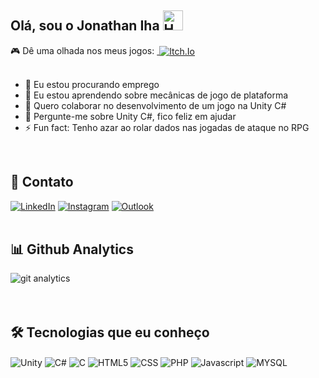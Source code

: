 ## Olá, sou o Jonathan Iha <img src="https://fonts.gstatic.com/s/e/notoemoji/latest/1f44b/512.webp" alt="Hello"  width="32" />
<div>
  🎮 Dê uma olhada nos meus jogos:
  <a href="https://jonat-iha.itch.io/">&nbsp<img align="center" alt="Itch.Io" src="https://img.shields.io/badge/Itch.io-FA5C5C?style=for-the-badge&logo=itchdotio&logoColor=white"> </a>
  <br><br>
  
- 🔭 Eu estou procurando emprego
- 🌱 Eu estou aprendendo sobre mecânicas de jogo de plataforma
- 👯 Quero colaborar no desenvolvimento de um jogo na Unity C#
- 💬 Pergunte-me sobre Unity C#, fico feliz em ajudar
- ⚡ Fun fact: Tenho azar ao rolar dados nas jogadas de ataque no RPG
</div>
<br>

## 📨 Contato
[![LinkedIn](https://img.shields.io/badge/LinkedIn-0077B5?style=for-the-badge&logo=linkedin&logoColor=white)](https://www.linkedin.com/in/jonathaniha/)
[![Instagram](https://img.shields.io/badge/Instagram-E4405F?style=for-the-badge&logo=instagram&logoColor=white)](https://www.instagram.com/jonat_iha/)
[![Outlook](https://img.shields.io/badge/Microsoft_Outlook-0078D4?style=for-the-badge&logo=microsoft-outlook&logoColor=white)](mailto:JonathanXIha@outlook.com)
<br><br>

## 📊 Github Analytics
<div style="display: inline_block">
  <img align="center" alt="git analytics" src="https://github-readme-stats.vercel.app/api?username=JapaTech&show_icons=true&theme=dracula"> 
</div>
<br><br>

## 🛠️ Tecnologias que eu conheço
<div style="display: inline_block">
  <img align="center" alt="Unity" src="https://img.shields.io/badge/Unity-182f3b?style=for-the-badge&logo=unity"></img>
  <img align="center" alt="C#" src="https://img.shields.io/badge/C%23-182f3b?style=for-the-badge&logo=c-sharp&logoColor=forestgreen"></img>
  <img align="center" alt="C" src="https://img.shields.io/badge/C-182f3b?style=for-the-badge&logo=c"></img> 
  <img align="center" alt="HTML5" src="https://img.shields.io/badge/-HTML5-182f3b?style=for-the-badge&logo=html5"></img>
  <img align="center" alt="CSS" src="https://img.shields.io/badge/CSS3-182f3b?style=for-the-badge&logo=css3&logoColor=blue"></img>
  <img align="center" alt="PHP" src="https://img.shields.io/badge/PHP-182f3b?style=for-the-badge&logo=php"></img>
  <img align="center" alt="Javascript" src="https://img.shields.io/badge/JavaScript-182f3b?style=for-the-badge&logo=javascript"></img>
  <img align="center" alt="MYSQL" src="https://img.shields.io/badge/MYSQL-182f3b?style=for-the-badge&logo=mysql"></img> 
</div>

<!--
![Jonathan Iha's GitHub stats](https://github-readme-stats.vercel.app/api?username=JapaTech&show_icons=true&theme=dracula)<br>

**JapaTech/JapaTech** is a ✨ _special_ ✨ repository because its `README.md` (this file) appears on your GitHub profile.

Here are some ideas to get you started:

- 🔭 I’m currently working on ...
- 🌱 I’m currently learning ...
- 👯 I’m looking to collaborate on ...
- 🤔 I’m looking for help with ...
- 💬 Ask me about ...
- 📫 How to reach me: ...
- 😄 Pronouns: ...
- ⚡ Fun fact: ...
-->
